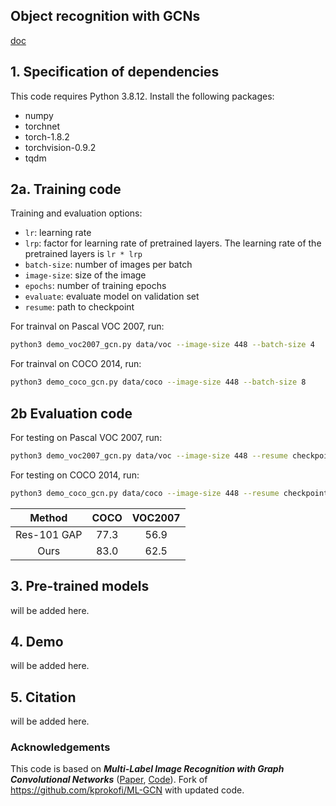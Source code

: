 ## Object recognition with GCNs

[doc](https://docs.google.com/document/d/1yKBVNr90n2kipyQP4itzt3zvdUfGeSTm2qZ-MJNa8sg/edit?usp=sharing)


## 1. Specification of dependencies

This code requires Python 3.8.12. Install the following packages:

- numpy
- torchnet
- torch-1.8.2
- torchvision-0.9.2
- tqdm

## 2a. Training code

Training and evaluation options:
- `lr`: learning rate
- `lrp`: factor for learning rate of pretrained layers. The learning rate of the pretrained layers is `lr * lrp`
- `batch-size`: number of images per batch
- `image-size`: size of the image
- `epochs`: number of training epochs
- `evaluate`: evaluate model on validation set
- `resume`: path to checkpoint

For trainval on Pascal VOC 2007, run:
```sh
python3 demo_voc2007_gcn.py data/voc --image-size 448 --batch-size 4
``` 

For trainval on COCO 2014, run:
```sh
python3 demo_coco_gcn.py data/coco --image-size 448 --batch-size 8
```

## 2b Evaluation code
For testing on Pascal VOC 2007, run:
```sh
python3 demo_voc2007_gcn.py data/voc --image-size 448 --resume checkpoint/voc2007/model_best_91.8316.pth.tar --evaluate
```

For testing on COCO 2014, run:
```sh
python3 demo_coco_gcn.py data/coco --image-size 448 --resume checkpoint/coco/model_best_80.2723.pth.tar --evaluate
```

| Method    | COCO    |VOC2007  |
|:---------:|:-------:|:-------:|
| Res-101 GAP  | 77.3    |   56.9   |
| Ours        |  83.0  | 62.5   |


## 3. Pre-trained models
will be added here.


## 4. Demo
will be added here.

## 5. Citation
will be added here.

### Acknowledgements
This code is based on ***Multi-Label Image Recognition with Graph Convolutional Networks*** ([Paper](https://arxiv.org/abs/1904.03582), [Code](https://github.com/Megvii-Nanjing/ML-GCN)). Fork of https://github.com/kprokofi/ML-GCN with updated code.


